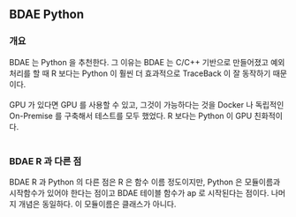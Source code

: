 ## BDAE Python
### 개요
BDAE 는 Python 을 추천한다. 그 이유는 BDAE 는 C/C++ 기반으로 만들어졌고 예외처리를 할 때 R 보다는
Python 이 훨씬 더 효과적으로 TraceBack 이 잘 동작하기 때문이다.<br><br>
GPU 가 있다면 GPU 를 사용할 수 있고, 그것이 가능하다는 것을 Docker 나 독립적인 On-Premise 를 구축해서 테스트를 모두 했었다.  R 보다는 Python 이 GPU 친화적이다. <br><br>

### BDAE R 과 다른 점
BDAE R 과 Python 의 다른 점은 R 은 함수 이름 정도이지만, Python 은 모듈이름과 시작함수가 있어야 한다는 점이고 BDAE 테이블 함수가 ap 로 시작된다는 점이다.  나머지 개념은 동일하다. 이 모듈이름은 클래스가 아니다.<br>
